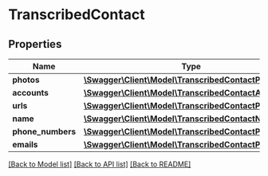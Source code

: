 # TranscribedContact

## Properties
Name | Type | Description | Notes
------------ | ------------- | ------------- | -------------
**photos** | [**\Swagger\Client\Model\TranscribedContactPhotos[]**](TranscribedContactPhotos.md) |  | [optional] 
**accounts** | [**\Swagger\Client\Model\TranscribedContactAccounts[]**](TranscribedContactAccounts.md) |  | [optional] 
**urls** | [**\Swagger\Client\Model\TranscribedContactPhotos[]**](TranscribedContactPhotos.md) |  | [optional] 
**name** | [**\Swagger\Client\Model\TranscribedContactName**](TranscribedContactName.md) |  | [optional] 
**phone_numbers** | [**\Swagger\Client\Model\TranscribedContactPhotos[]**](TranscribedContactPhotos.md) |  | [optional] 
**emails** | [**\Swagger\Client\Model\TranscribedContactPhotos[]**](TranscribedContactPhotos.md) |  | [optional] 

[[Back to Model list]](../README.md#documentation-for-models) [[Back to API list]](../README.md#documentation-for-api-endpoints) [[Back to README]](../README.md)

